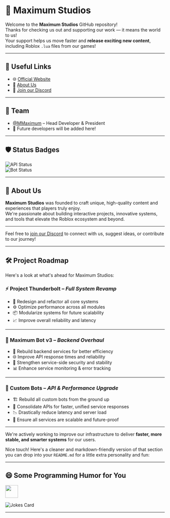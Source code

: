 # 🌟 Maximum Studios

Welcome to the **Maximum Studios** GitHub repository!  
Thanks for checking us out and supporting our work — it means the world to us!  
Your support helps us move faster and **release exciting new content**, including Roblox `.lua` files from our games!

---

## 🔗 Useful Links

- 🌐 [Official Website](https://maximumstudios.xyz)  
- 👤 [About Us](https://about.maximumstudios.xyz)  
- 💬 [Join our Discord](https://invite.maximumstudios.xyz)

---

## 👥 Team

- [@MMaximum](https://github.com/MMaximum) – Head Developer & President 
- 🚧 Future developers will be added here!

---

## 🛡️ Status Badges

![API Status](https://img.shields.io/badge/API_SERVICES-WORKING-brightgreen?style=for-the-badge)  
![Bot Status](https://img.shields.io/badge/BOT_SERVICES-WORKING-brightgreen?style=for-the-badge)

---

## 🚀 About Us

**Maximum Studios** was founded to craft unique, high-quality content and experiences that players truly enjoy.  
We're passionate about building interactive projects, innovative systems, and tools that elevate the Roblox ecosystem and beyond.

---

Feel free to [join our Discord](https://invite.maximumstudios.xyz) to connect with us, suggest ideas, or contribute to our journey!

---

## 🛠️ Project Roadmap

Here's a look at what's ahead for Maximum Studios:

### ⚡ Project Thunderbolt – *Full System Revamp*

- 🔄 Redesign and refactor all core systems  
- ⚙️ Optimize performance across all modules  
- 📦 Modularize systems for future scalability  
- 📈 Improve overall reliability and latency

---

### 🤖 Maximum Bot v3 – *Backend Overhaul*

- 🧠 Rebuild backend services for better efficiency  
- 🌐 Improve API response times and reliability  
- 🔐 Strengthen service-side security and stability  
- 📊 Enhance service monitoring & error tracking

---

### 🔧 Custom Bots – *API & Performance Upgrade*

- 🏗️ Rebuild all custom bots from the ground up  
- 🧬 Consolidate APIs for faster, unified service responses  
- 📉 Drastically reduce latency and server load  
- 🔄 Ensure all services are scalable and future-proof

---

We're actively working to improve our infrastructure to deliver **faster, more stable, and smarter systems** for our users.

Nice touch! Here's a cleaner and markdown-friendly version of that section you can drop into your `README.md` for a little extra personality and fun:

---

## 😄 Some Programming Humor for You  
<img src="https://media2.giphy.com/media/UQDSBzfyiBKvgFcSTw/giphy.gif?cid=ecf05e47p3cd513axbek3f56ti3jzizq8hincw20jauyyfyw&rid=giphy.gif" width="40" align="center" />

![Jokes Card](https://readme-jokes.vercel.app/api?theme=default)

---
